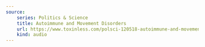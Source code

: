 ```yaml
---
source:
    series: Politics & Science
    title: Autoimmune and Movement Disorders
    url: https://www.toxinless.com/polsci-120518-autoimmune-and-movement.mp3
    kind: audio
---
```

